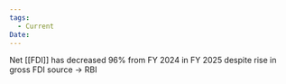 ```yaml
---
tags:
  - Current
Date:
---
```

Net [[FDI]] has decreased 96% from FY 2024 in FY 2025
despite rise in gross FDI
source -> RBI

